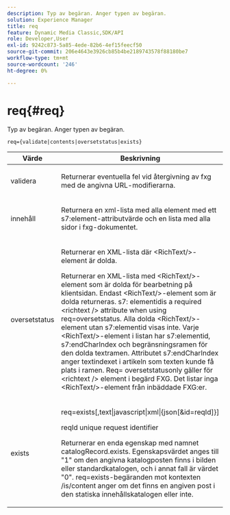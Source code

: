```yaml
---
description: Typ av begäran. Anger typen av begäran.
solution: Experience Manager
title: req
feature: Dynamic Media Classic,SDK/API
role: Developer,User
exl-id: 9242c873-5a85-4ede-82b6-4ef15feecf50
source-git-commit: 206e4643e3926cb85b4be2189743578f88180be7
workflow-type: tm+mt
source-wordcount: '246'
ht-degree: 0%

---
```


# req{#req}

Typ av begäran. Anger typen av begäran.

`req={validate|contents|oversetstatus|exists}`

<table id="table_F39239E5244746DB9F253BB0D5E85D54"> 
 <thead> 
  <tr> 
   <th colname="col1" class="entry"> Värde </th> 
   <th colname="col2" class="entry"> Beskrivning </th> 
  </tr> 
 </thead>
 <tbody> 
  <tr> 
   <td colname="col1"> <p> <span class="codeph"> validera</span> </p> </td> 
   <td colname="col2"> <p> Returnerar eventuella fel vid återgivning av fxg med de angivna URL-modifierarna. </p> </td> 
  </tr> 
  <tr> 
   <td colname="col1"> <p> <span class="codeph"> innehåll</span> </p> </td> 
   <td colname="col2"> <p> Returnera en xml-lista med alla element med ett <span class="codeph"> s7:element</span>-attributvärde och en lista med alla sidor i fxg-dokumentet. </p> </td> 
  </tr> 
  <tr> 
   <td colname="col1"> <p> <span class="codeph"> oversetstatus</span> </p> </td> 
   <td colname="col2"> <p>Returnerar en XML-lista där <span class="codeph"> &lt;RichText/&gt;</span>-element är dolda. </p> <p>Returnerar en XML-lista med <span class="+ topic/ph pr-d/codeph codeph"> &lt;RichText/&gt;</span>-element som är dolda för bearbetning på klientsidan. Endast <span class="+ topic/ph pr-d/codeph codeph"> &lt;RichText/&gt;</span>-element som är dolda returneras. <span class="+ topic/ph pr-d/codeph codeph"> s7:</span> elementidis a required  <span class="+ topic/ph pr-d/codeph codeph"> &lt;richtext /&gt;</span> attribute when using  <span class="+ topic/ph pr-d/codeph codeph"> req=oversetstatus</span>. Alla dolda <span class="+ topic/ph pr-d/codeph codeph"> &lt;RichText/&gt;</span>-element utan <span class="+ topic/ph pr-d/codeph codeph"> s7:elementid</span> visas inte. Varje <span class="+ topic/ph pr-d/codeph codeph"> &lt;RichText/&gt;</span>-element i listan har <span class="+ topic/ph pr-d/codeph codeph"> s7:elementid</span>, <span class="+ topic/ph pr-d/codeph codeph"> s7:endCharIndex</span> och begränsningsramen för den dolda textramen. Attributet <span class="+ topic/ph pr-d/codeph codeph"> s7:endCharIndex</span> anger textindexet i artikeln som texten kunde få plats i ramen. <span class="+ topic/ph pr-d/codeph codeph"> Req=</span> oversetstatusonly gäller för  <span class="+ topic/ph pr-d/codeph codeph"> &lt;richtext /&gt;</span> element i begärd FXG. Det listar inga <span class="+ topic/ph pr-d/codeph codeph"> &lt;RichText/&gt;</span>-element från inbäddade FXG:er. </p> </td> 
  </tr> 
  <tr> 
   <td colname="col1"> <p> <span class="codeph"> exists</span> </p> </td> 
   <td colname="col2"> <p> <span class="codeph"> req=exists[,text|javascript|xml|{json[&amp;id=reqId]}]</span> </p> <p>reqId unique request identifier </p> <p>Returnerar en enda egenskap med namnet catalogRecord.exists. Egenskapsvärdet anges till "1" om den angivna katalogposten finns i bilden eller standardkatalogen, och i annat fall är värdet "0". req=exists-begäranden mot kontexten /is/content anger om det finns en angiven post i den statiska innehållskatalogen eller inte. </p> </td> 
  </tr> 
 </tbody> 
</table>
